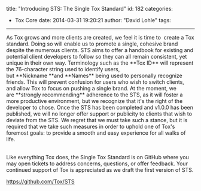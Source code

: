 title: "Introducing STS: The Single Tox Standard"
id: 182
categories:
  - Tox Core
date: 2014-03-31 19:20:21
author: "David Lohle"
tags:
---

<div>As Tox grows and more clients are created, we feel it is time to  create a Tox standard. Doing so will enable us to promote a single, cohesive brand despite the numerous clients. STS aims to offer a handbook for existing and potential client developers to follow so they can all remain consistent, yet unique in their own way. Terminology such as the **Tox ID** will represent the 76-character string used to identify users, but **Nickname **and **Names** being used to personally recognize friends. This will prevent confusion for users who wish to switch clients, and allow Tox to focus on pushing a single brand. At the moment, we are **strongly recommending** adherence to the STS, as it will foster a more productive environment, but we recognize that it's the right of the developer to chose. Once the STS has been completed and v1.0.0 has been published, we will no longer offer support or publicity to clients that wish to deviate from the STS. We regret that we must take such a stance, but it is required that we take such measures in order to uphold one of Tox's foremost goals: to provide a smooth and easy experience for all walks of life.</div>
&nbsp;

Like everything Tox does, the Single Tox Standard is on GitHub where you may open tickets to address concerns, questions, or offer feedback. Your continued support of Tox is appreciated as we draft the first version of STS.

https://github.com/Tox/STS